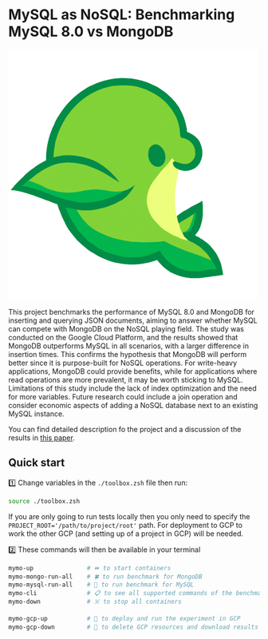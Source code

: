 # MySQL as NoSQL: Benchmarking MySQL 8.0 vs MongoDB

![MyMo logo](./docs/mymo_logo.png)

This project benchmarks the performance of MySQL 8.0 and MongoDB for inserting and querying JSON documents, aiming to answer whether MySQL can compete with MongoDB on the NoSQL playing field. The study was conducted on the Google Cloud Platform, and the results showed that MongoDB outperforms MySQL in all scenarios, with a larger difference in insertion times. This confirms the hypothesis that MongoDB will perform better since it is purpose-built for NoSQL operations. For write-heavy applications, MongoDB could provide benefits, while for applications where read operations are more prevalent, it may be worth sticking to MySQL. Limitations of this study include the lack of index optimization and the need for more variables. Future research could include a join operation and consider economic aspects of adding a NoSQL database next to an existing MySQL instance.

You can find detailed description fo the project and a discussion of the results in [this paper](./docs/MySQL_vs_MongoDB__paper.pdf).

## Quick start

1️⃣ Change variables in the `./toolbox.zsh` file then run:
```bash
source ./toolbox.zsh
```

If you are only going to run tests locally then you only need to specify the `PROJECT_ROOT='/path/to/project/root'` path. For deployment to GCP to work the other GCP (and setting up of a project in GCP) will be needed.

2️⃣ These commands will then be available in your terminal
```bash
mymo-up               # ⏩ to start containers
mymo-mongo-run-all    # 🍀 to run benchmark for MongoDB
mymo-mysql-run-all    # 🐬 to run benchmark for MySQL
mymo-cli              # 📋 to see all supported commands of the benchmarking client
mymo-down             # ☠️ to stop all containers

mymo-gcp-up           # 🚀 to deploy and run the experiment in GCP
mymo-gcp-down         # 🛬 to delete GCP resources and download results
```
